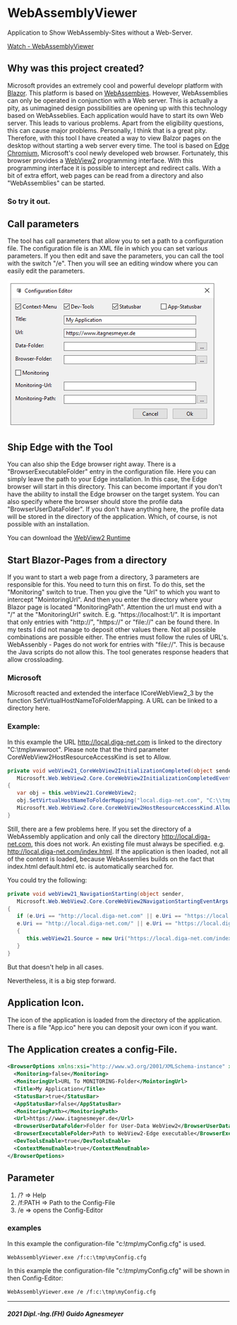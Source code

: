 # WebAssemblyViewer
Application to Show WebAssembly-Sites without a Web-Server.

[Watch - WebAssemblyViewer](https://youtu.be/r2iNDIE9T6Q)

## Why was this project created?
Microsoft provides an extremely cool and powerful developr platform with [Blazor](https://dotnet.microsoft.com/apps/aspnet/web-apps/blazor "Blazor").
This platform is based on [WebAssembies](https://webassembly.org/ "WebAssembly"). However, WebAssemblies can only be operated in conjunction with a Web server. This is actually a pity, as unimagined design possibilities are opening up with this technology based on WebAsseblies. Each application would have to start its own Web server. This leads to various problems. Apart from the eligibility questions, this can cause major problems. 
Personally, I think that is a great pity. Therefore, with this tool I have created a way to view Balzor pages on the desktop without starting a web server every time. The tool is based on [Edge Chromium](https://www.microsoft.com/edge "Edge Chromium"), Microsoft's cool newly developed web browser. Fortunately, this browser provides a [WebView2](https://docs.microsoft.com/microsoft-edge/hosting/webview2 "WebView2") programming interface. With this programming interface it is possible to intercept and redirect calls. With a bit of extra effort, web pages can be read from a directory and also "WebAssemblies" can be started. 

### So try it out.

## Call parameters
The tool has call parameters that allow you to set a path to a configuration file.
The configuration file is an XML file in which you can set various parameters.
If you then edit and save the parameters, you can call the tool with the switch "/e". Then you will see an editing window where you can easily edit the parameters.

![Configuration-Editor](https://github.com/ITAgnesmeyer/WebAssemblyViewer/blob/master/images/ConfigEditor.PNG "Config-Editor")

## Ship Edge with the Tool
You can also ship the Edge browser right away. There is a "BrowserExecutableFolder" entry in the configuration file. Here you can simply leave the path to your Edge installation. In this case, the Edge browser will start in this directory. This can become important if you don't have the ability to install the Edge browser on the target system. You can also specify where the browser should store the profile data "BrowserUserDataFolder". If you don't have anything here, the profile data will be stored in the directory of the application. Which, of course, is not possible with an installation.

You can download the [WebView2 Runtime](https://developer.microsoft.com/en-us/microsoft-edge/webview2/)

## Start Blazor-Pages from a directory
If you want to start a web page from a directory, 3 parameters are responsible for this.
You need to turn this on first. To do this, set the "Monitoring" switch to true. Then you give the "Url" to which you want to intercept "MointoringUrl". And then you enter the directory where your Blazor page is located "MonitoringPath".
Attention the url must end with a "/" at the "MonitoringUrl" switch. E.g. "https://localhost:1/". It is important that only entries with "http://", "https://" or "file://" can be found there. In my tests I did not manage to deposit other values there. Not all possible combinations are possible either. The entries must follow the rules of URL's. WebAssenbly - Pages do not work for entries with "file://". This is because the Java scripts do not allow this. The tool generates response headers that allow crossloading.

### Microsoft 
Microsoft reacted and extended the interface ICoreWebView2_3 by the function SetVirtualHostNameToFolderMapping. A URL can be linked to a directory here. 

### Example:
In this example the URL http://local.diga-net.com is linked to the directory "C:\tmp\wwwroot". Please note that the third parameter CoreWebView2HostResourceAccessKind is set to Allow.

```c#
private void webView21_CoreWebView2InitializationCompleted(object sender, 
   Microsoft.Web.WebView2.Core.CoreWebView2InitializationCompletedEventArgs e)
{
   var obj = this.webView21.CoreWebView2;
   obj.SetVirtualHostNameToFolderMapping("local.diga-net.com", "C:\\tmp\\wwwroot",
   Microsoft.Web.WebView2.Core.CoreWebView2HostResourceAccessKind.Allow);
}

```
Still, there are a few problems here. 
If you set the directory of a WebAssembly application and only call the directory http://local.diga-net.com, this does not work. An existing file must always be specified. e.g. http://local.diga-net.com/index.html. If the application is then loaded, not all of the content is loaded, because WebAssemlies builds on the fact that index.html default.html etc. is automatically searched for. 

You could try the following:
```c#
private void webView21_NavigationStarting(object sender, 
   Microsoft.Web.WebView2.Core.CoreWebView2NavigationStartingEventArgs e)
{
   if (e.Uri == "http://local.diga-net.com" || e.Uri == "https://local.diga-net.com" ||
   e.Uri == "http://local.diga-net.com/" || e.Uri == "https://local.diga-net.com/")
   {
      this.webView21.Source = new Uri("https://local.diga-net.com/index.html");
   }
}
```
But that doesn't help in all cases.


Nevertheless, it is a big step forward.

## Application Icon.
The icon of the application is loaded from the directory of the application. There is a file "App.ico" here you can deposit your own icon if you want.


## The Application creates a config-File.

```xml
<BrowserOptions xmlns:xsi="http://www.w3.org/2001/XMLSchema-instance" xmlns:xsd="http://www.w3.org/2001/XMLSchema">
  <Monitoring>false</Monitoring>
  <MonitoringUrl>URL To MONITORING-Folder</MointoringUrl>
  <Title>My Application</Title>
  <StatusBar>true</StatusBar>
  <AppStatusBar>false</AppStatusBar>
  <MonitoringPath></MonitoringPath>
  <Url>https://www.itagnesmeyer.de</Url>
  <BrowserUserDataFolder>Folder for User-Data WebView2</BrowserUserDataFolder>
  <BrowserExecutableFolder>Path to WebView2-Edge executable</BrowserExecutableFolder>
  <DevToolsEnable>true</DevToolsEnable>
  <ContextMenuEnable>true</ContextMenuEnable>
</BrowserOpetions>
```
## Parameter
1. /? => Help
2. /f:PATH => Path to the Config-File
3. /e => opens the Config-Editor

### examples
In this example the configuration-file "c:\tmp\myConfig.cfg" is used.
```
WebAssemblyViewer.exe /f:c:\tmp\myConfig.cfg
```
In this example the configuration-file "c:\tmp\myConfig.cfg" will be shown in then Config-Editor:
```
WebAssemblyViewer.exe /e /f:c:\tmp\myConfig.cfg
```
---
##### 2021 Dipl.-Ing.(FH) Guido Agnesmeyer



